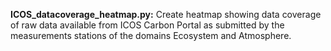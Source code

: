 **ICOS_datacoverage_heatmap.py:** Create heatmap showing data coverage of raw data available 
from ICOS Carbon Portal as submitted by the measurements stations of the domains Ecosystem and 
Atmosphere.
